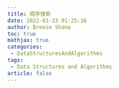 ```yaml
---
title: 顺序搜索
date: 2022-01-23 01:25:16
author: Breeze Shane
toc: true
mathjax: true
categories:
 - DataStructuresAndAlgorithms
tags:
 - Data Structures and Algorithms
article: false
---
```


